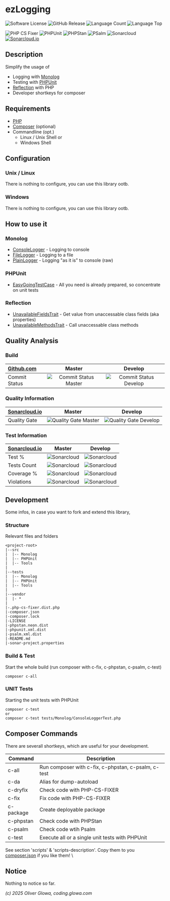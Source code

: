 # ezLogging

![Software License](https://img.shields.io/github/license/The-oGlow/ezlogging?logo=github "Software License")
![GitHub Release](https://img.shields.io/github/v/release/The-oGlow/ezlogging?logo=github&include_prereleases&display_name=tag "GitHub Release")
![Language Count](https://img.shields.io/github/languages/count/The-oGlow/ezlogging?logo=github "Language Count")
![Language Top](https://img.shields.io/github/languages/top/The-oGlow/ezlogging?logo=github "Language Top")

![PHP CS Fixer](https://img.shields.io/badge/php%20cs%20fixer-PSR%2012-orange?logo=php "PHP CS Fixer")
![PHPUnit](https://img.shields.io/badge/phpunit-UNIT%20Tests-orange?logo=php "PHPUnit")
![PHPStan](https://img.shields.io/badge/phpstan-Level%208%20Strict-orange?logo=php "PHPStan")
![PSalm](https://img.shields.io/badge/psalm-Level%202-orange?logo=php "Psalm") 
![Sonarcloud](https://img.shields.io/badge/sonarcloud-oGlow_way-orange?logo=sonar "Sonarcloud") \
[![Sonarcloud.io](https://sonarcloud.io/images/project_badges/sonarcloud-light.svg "Sonarcloud")](https://sonarcloud.io/summary/dashboard?id=The-oGlow_ezlogging)

## Description

Simplify the usage of
- Logging with [Monolog](https://seldaek.github.io/monolog/)
- Testing with [PHPUnit](https://phpunit.de/)
- [Reflection](https://www.php.net/manual/en/book.reflection.php) with PHP
- Developer shortkeys for composer

## Requirements

- [PHP](https://www.php.net)
- [Composer](https://getcomposer.org/) (optional)
- Commandline (opt.)
    - Linux / Unix Shell or
    - Windows Shell

## Configuration

### Unix / Linux

There is nothing to configure, you can use this library ootb.

### Windows

There is nothing to configure, you can use this library ootb.

## How to use it

### Monolog

- [ConsoleLogger](src/Monolog/ConsoleLogger.php) - Logging to console
- [FileLogger](src/Monolog/FileLogger.php) - Logging to a file
- [PlainLogger](src/Monolog/PlainLogger.php) - Logging "as it is" to console (raw)

### PHPUnit

- [EasyGoingTestCase](src/PHPUnit/Framework/EasyGoingTestCase.php) - All you need is already prepared, so concentrate on unit tests

### Reflection

- [UnavailableFieldsTrait](src/Tools/Reflection/UnavailableFieldsTrait.php) - Get value from unaccessable class fields (aka properties)
- [UnavailableMethodsTrait](src/Tools/Reflection/UnavailableMethodsTrait.php) - Call unaccessable class methods

## Quality Analysis

### Build 

| [Github.com](https://github.com/The-oGlow/ezLogging)               | **Master** | **Develop** |
|:-------------------------------------------------------------------|:----------:|:-----------:|
| Commit Status  | ![Commit Status Master](https://img.shields.io/github/check-runs/The-oGlow/ezlogging/master?logo=github "Commit Status Master") | ![Commit Status Develop](https://img.shields.io/github/check-runs/The-oGlow/ezlogging/develop?logo=github "Commit Status Develop") |                                                                                                                                                                                                                                                                                                                                                                                                                                                

### Quality Information

| [Sonarcloud.io](https://sonarcloud.io/project/dashboard?id=The-oGlow_ezlogging) | **Master** | **Develop** |
|:--------------------------------------------------------------------------------|:----------:|:-----------:|
| Quality Gate  | ![Quality Gate Master](https://img.shields.io/sonar/quality_gate/The-oGlow_ezlogging/master?logo=sonar&server=https%3A%2F%2Fsonarcloud.io "Status Quality Gate Master") | ![Quality Gate Develop](https://img.shields.io/sonar/quality_gate/The-oGlow_ezlogging/develop?logo=sonar&server=https%3A%2F%2Fsonarcloud.io "Status Quality Gate Develop") |

### Test Information

| [Sonarcloud.io](https://sonarcloud.io/project/dashboard?id=The-oGlow_ezlogging)    | **Master** | **Develop** |
|:-----------------------------------------------------------------------------------|:----------:|:-----------:|
| Test % | ![Sonarcloud](https://img.shields.io/sonar/test_success_density/The-oGlow_ezlogging/master?server=https%3A%2F%2Fsonarcloud.io&logo=sonar) | ![Sonarcloud](https://img.shields.io/sonar/test_success_density/The-oGlow_ezlogging/develop?server=https%3A%2F%2Fsonarcloud.io&logo=sonar) |
| Tests Count | ![Sonarcloud](https://img.shields.io/sonar/tests/The-oGlow_ezlogging/master?server=https%3A%2F%2Fsonarcloud.io&logo=sonar) | ![Sonarcloud](https://img.shields.io/sonar/tests/The-oGlow_ezlogging/develop?server=https%3A%2F%2Fsonarcloud.io&logo=sonar) |
| Coverage % | ![Sonarcloud](https://img.shields.io/sonar/coverage/The-oGlow_ezlogging/master?server=https%3A%2F%2Fsonarcloud.io&logo=sonar) | ![Sonarcloud](https://img.shields.io/sonar/coverage/The-oGlow_ezlogging/develop?server=https%3A%2F%2Fsonarcloud.io&logo=sonar) |
| Violations | ![Sonarcloud](https://img.shields.io/sonar/violations/The-oGlow_ezlogging/master?server=https%3A%2F%2Fsonarcloud.io&logo=sonar) | ![Sonarcloud](https://img.shields.io/sonar/violations/The-oGlow_ezlogging/develop?server=https%3A%2F%2Fsonarcloud.io&logo=sonar) |

## Development

Some infos, in case you want to fork and extend this library,

### Structure

Relevant files and folders

    <project-root>
    |--src
    |  |-- Monolog
    |  |-- PHPUnit
    |  |-- Tools
    |
    |--tests
    |  |-- Monolog
    |  |-- PHPUnit
    |  |-- Tools
    |
    |--vendor
    |  |- *
    |
    |-.php-cs-fixer.dist.php
    |-composer.json
    |-composer.lock
    |-LICENSE
    |-phpstan.neon.dist
    |-phpunit.xml.dist
    |-psalm.xml.dist
    |-README.md
    |-sonar-project.properties

### Build & Test

Start the whole build (run composer with c-fix, c-phpstan, c-psalm, c-test)

    composer c-all

### UNIT Tests

Starting the unit tests with PHPUnit

    composer c-test
    or
    composer c-test tests/Monolog/ConsoleLoggerTest.php

## Composer Commands

There are severall shortkeys, which are useful for your development.

| Command   | Description |
|-----------|-------------|
| c-all     | Run composer with c-fix, c-phpstan, c-psalm, c-test |
| c-da      | Alias for dump-autoload |
| c-dryfix  | Check code with PHP-CS-FIXER |
| c-fix     | Fix code with PHP-CS-FIXER |
| c-package | Create deployable package |
| c-phpstan | Check code with PHPStan |
| c-psalm   | Check code wtih Psalm |
| c-test    | Execute all or a single unit tests with PHPUnit |

See section 'scripts' & 'scripts-description'.
Copy them to you [composer.json](composer.json) if you like them! \

## Notice

Nothing to notice so far.

_(c) 2025 Oliver Glowa, coding.glowa.com_
